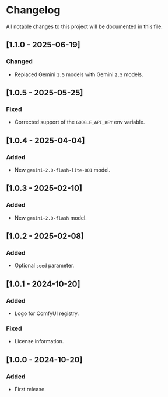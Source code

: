 # Changelog

All notable changes to this project will be documented in this file.

## [1.1.0 - 2025-06-19]

### Changed

- Replaced Gemini `1.5` models with Gemini `2.5` models.

## [1.0.5 - 2025-05-25]

### Fixed

- Corrected support of the `GOOGLE_API_KEY` env variable.

## [1.0.4 - 2025-04-04]

### Added

- New `gemini-2.0-flash-lite-001` model.

## [1.0.3 - 2025-02-10]

### Added

- New `gemini-2.0-flash` model.

## [1.0.2 - 2025-02-08]

### Added

- Optional `seed` parameter.

## [1.0.1 - 2024-10-20]

### Added

- Logo for ComfyUI registry.

### Fixed

- License information.

## [1.0.0 - 2024-10-20]

### Added

- First release.
